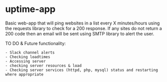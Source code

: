 # uptime-app

Basic web-app that will ping websites in a list every X minutes/hours using the requests library to check for a 200 response. If any sites do not return a 200 code then an email will be sent using SMTP library to alert the user.

TO DO & Future functionality:

	- Slack channel alerts
	- Checking loadtimes
	- Accessing server 
	- checking server resources & load
	- Checking server services (httpd, php, mysql) status and restarting where appropriate



	